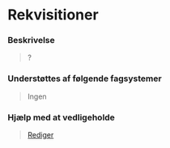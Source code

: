 # Rekvisitioner

### Beskrivelse

> ?

### Understøttes af følgende fagsystemer

> Ingen

### Hjælp med at vedligeholde

> [Rediger](https://github.com/FMDatahub/Portal/blob/main/docs/Moduler/Opgavestyring/Rekvisitioner.md)
